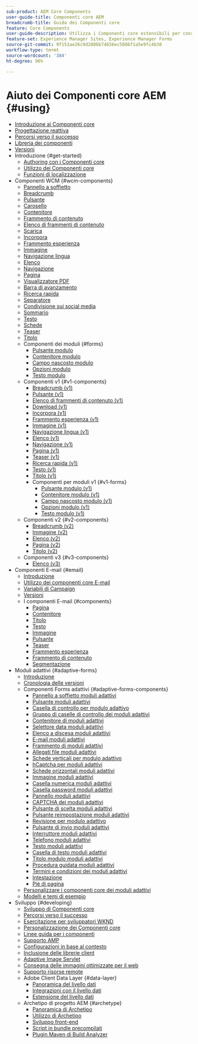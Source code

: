 ```yaml
---
sub-product: AEM Core Components
user-guide-title: Componenti core AEM
breadcrumb-title: Guida dei Componenti core
feature: Core Components
user-guide-description: Utilizza i Componenti core estensibili per consentire agli autori di creare facilmente contenuto.
feature-set: Experience Manager Sites, Experience Manager Forms
source-git-commit: 9f151ae26c9d2006b74656ec5086f1a5e9fc4b30
workflow-type: tm+mt
source-wordcount: '384'
ht-degree: 96%

---
```



# Aiuto dei Componenti core AEM {#using}

+ [Introduzione ai Componenti core](/help/introduction.md)
+ [Progettazione reattiva](/help/responsive.md)
+ [Percorsi verso il successo](/help/developing/success.md)
+ [Libreria dei componenti](https://adobe.com/go/aem_cmp_library_it)
+ [Versioni](/help/versions.md)
+ Introduzione {#get-started}
   + [Authoring con i Componenti core](/help/get-started/authoring.md)
   + [Utilizzo dei Componenti core](/help/get-started/using.md)
   + [Funzioni di localizzazione](/help/get-started/localization.md)
+ Componenti WCM {#wcm-components}
   + [Pannello a soffietto](/help/components/accordion.md)
   + [Breadcrumb](/help/components/breadcrumb.md)
   + [Pulsante](/help/components/button.md)
   + [Carosello](/help/components/carousel.md)
   + [Contenitore](/help/components/container.md)
   + [Frammento di contenuto](/help/components/content-fragment-component.md)
   + [Elenco di frammenti di contenuto](/help/components/content-fragment-list.md)
   + [Scarica](/help/components/download.md)
   + [Incorpora](/help/components/embed.md)
   + [Frammento esperienza](/help/components/experience-fragment.md)
   + [Immagine](/help/components/image.md)
   + [Navigazione lingua](/help/components/language-navigation.md)
   + [Elenco](/help/components/list.md)
   + [Navigazione](/help/components/navigation.md)
   + [Pagina](/help/components/page.md)
   + [Visualizzatore PDF](/help/components/pdf-viewer.md)
   + [Barra di avanzamento](/help/components/progress-bar.md)
   + [Ricerca rapida](/help/components/quick-search.md)
   + [Separatore](/help/components/separator.md)
   + [Condivisione sui social media](/help/components/sharing.md)
   + [Sommario](/help/components/tableofcontents.md)
   + [Testo](/help/components/text.md)
   + [Schede](/help/components/tabs.md)
   + [Teaser](/help/components/teaser.md)
   + [Titolo](/help/components/title.md)
   + Componenti dei moduli {#forms}
      + [Pulsante modulo](/help/components/forms/form-button.md)
      + [Contenitore modulo](/help/components/forms/form-container.md)
      + [Campo nascosto modulo](/help/components/forms/form-hidden.md)
      + [Opzioni modulo](/help/components/forms/form-options.md)
      + [Testo modulo](/help/components/forms/form-text.md)
   + Componenti v1 {#v1-components}
      + [Breadcrumb (v1)](/help/components/v1/breadcrumb-v1.md)
      + [Pulsante (v1)](/help/components/v1/button.md)
      + [Elenco di frammenti di contenuto (v1)](/help/components/v1/content-fragment-list.md)
      + [Download (v1)](/help/components/v1/download.md)
      + [Incorpora (v1)](/help/components/v1/embed.md)
      + [Frammento esperienza (v1)](/help/components/v1/experience-fragment.md)
      + [Immagine (v1)](/help/components/v1/image-v1.md)
      + [Navigazione lingua (v1)](/help/components/v1/language-navigation.md)
      + [Elenco (v1)](/help/components/v1/list-v1.md)
      + [Navigazione (v1)](/help/components/v1/navigation.md)
      + [Pagina (v1)](/help/components/v1/page-v1.md)
      + [Teaser (v1)](/help/components/v1/teaser.md)
      + [Ricerca rapida (v1)](/help/components/v1/quick-search.md)
      + [Testo (v1)](/help/components/v1/text-v1.md)
      + [Titolo (v1)](/help/components/v1/title-v1.md)
      + Componenti per moduli v1 {#v1-forms}
         + [Pulsante modulo (v1)](/help/components/v1/form-button-v1.md)
         + [Contenitore modulo (v1)](/help/components/v1/form-container-v1.md)
         + [Campo nascosto modulo (v1)](/help/components/v1/form-hidden-v1.md)
         + [Opzioni modulo (v1)](/help/components/v1/form-options-v1.md)
         + [Testo modulo (v1)](/help/components/v1/form-text-v1.md)
   + Componenti v2 {#v2-components}
      + [Breadcrumb (v2)](/help/components/v2/breadcrumb.md)
      + [Immagine (v2)](/help/components/v2/image.md)
      + [Elenco (v2)](/help/components/v2/list.md)
      + [Pagina (v2)](/help/components/v2/page.md)
      + [Titolo (v2)](/help/components/v2/title.md)
   + Componenti v3 {#v3-components}
      + [Elenco (v3)](/help/components/v3/list.md)
+ Componenti E-mail {#email}
   + [Introduzione](/help/email/introduction.md)
   + [Utilizzo dei componenti core E-mail](/help/email/using.md)
   + [Variabili di Campaign](/help/email/campaign-variables.md)
   + [Versioni](/help/email/versions.md)
   + I componenti E-mail {#components}
      + [Pagina](/help/email/components/page.md)
      + [Contenitore](/help/email/components/container.md)
      + [Titolo](/help/email/components/title.md)
      + [Testo](/help/email/components/text.md)
      + [Immagine](/help/email/components/image.md)
      + [Pulsante](/help/email/components/button.md)
      + [Teaser](/help/email/components/teaser.md)
      + [Frammento esperienza](/help/email/components/experience-fragment.md)
      + [Frammento di contenuto](/help/email/components/content-fragment.md)
      + [Segmentazione](/help/email/components/segmentation.md)
+ Moduli adattivi {#adaptive-forms}
   + [Introduzione](/help/adaptive-forms/introduction.md)
   + [Cronologia delle versioni](/help/adaptive-forms/version.md)
   + Componenti Forms adattivi {#adaptive-forms-components}
      + [Pannello a soffietto moduli adattivi](/help/adaptive-forms/components/accordion.md)
      + [Pulsante moduli adattivi](/help/adaptive-forms/components/button.md)
      + [Casella di controllo per modulo adattivo](/help/adaptive-forms/components/checkbox.md)
      + [Gruppo di caselle di controllo dei moduli adattivi](/help/adaptive-forms/components/checkbox-group.md)
      + [Contenitore di moduli adattivi](/help/adaptive-forms/components/form-container.md)
      + [Selettore data moduli adattivi](/help/adaptive-forms/components/date-picker.md)
      + [Elenco a discesa moduli adattivi](/help/adaptive-forms/components/drop-down-list.md)
      + [E-mail moduli adattivi](/help/adaptive-forms/components/email.md)
      + [Frammento di moduli adattivi](/help/adaptive-forms/components/adaptive-form-fragment.md)
      + [Allegati file moduli adattivi](/help/adaptive-forms/components/file-attachment.md)
      + [Schede verticali per modulo adattivo](/help/adaptive-forms/components/vertical-tabs.md)
      + [hCaptcha per moduli adattivi](/help/adaptive-forms/components/hcaptcha.md)
      + [Schede orizzontali moduli adattivi](/help/adaptive-forms/components/horizontal-tabs.md)
      + [Immagine moduli adattivi](/help/adaptive-forms/components/image.md)
      + [Casella numerica moduli adattivi](/help/adaptive-forms/components/numeric-box.md)
      + [Casella password moduli adattivi](/help/adaptive-forms/components/password-box.md)
      + [Pannello moduli adattivi](/help/adaptive-forms/components/panel.md)
      + [CAPTCHA dei moduli adattivi](/help/adaptive-forms/components/adaptive-form-recaptcha.md)
      + [Pulsante di scelta moduli adattivi](/help/adaptive-forms/components/radio-button.md)
      + [Pulsante reimpostazione moduli adattivi](/help/adaptive-forms/components/reset-button.md)
      + [Revisione per modulo adattivo](/help/adaptive-forms/components/review.md)
      + [Pulsante di invio moduli adattivi](/help/adaptive-forms/components/submit-button.md)
      + [Interruttore moduli adattivi](/help/adaptive-forms/components/adaptive-form-switch.md)
      + [Telefono moduli adattivi](/help/adaptive-forms/components/phone.md)
      + [Testo moduli adattivi](/help/adaptive-forms/components/text.md)
      + [Casella di testo moduli adattivi](/help/adaptive-forms/components/text-box.md)
      + [Titolo modulo moduli adattivi](/help/adaptive-forms/components/form-title.md)
      + [Procedura guidata moduli adattivi](/help/adaptive-forms/components/wizard.md)
      + [Termini e condizioni dei moduli adattivi](/help/adaptive-forms/components/terms-and-conditions.md)
      + [Intestazione](/help/adaptive-forms/components/header.md)
      + [Piè di pagina](/help/adaptive-forms/components/footer.md)
   + [Personalizzare i componenti core dei moduli adattivi](/help/developing/customize-adaptive-forms-core-components.md)
   + [Modelli e temi di esempio](/help/adaptive-forms/sample-themes-templates-form-data-models-core-components.md)
+ Sviluppo {#developing}
   + [Sviluppo di Componenti core](/help/developing/overview.md)
   + [Percorsi verso il successo](https://experienceleague.adobe.com/docs/experience-manager-core-components/using/success.html?lang=it)
   + [Esercitazione per sviluppatori WKND](https://experienceleague.adobe.com/docs/experience-manager-learn/getting-started-wknd-tutorial-develop/overview.html?lang=it)
   + [Personalizzazione dei Componenti core](/help/developing/customizing.md)
   + [Linee guida per i componenti](/help/developing/guidelines.md)
   + [Supporto AMP](/help/developing/amp.md)
   + [Configurazioni in base al contesto](/help/developing/context-aware-configs.md)
   + [Inclusione delle librerie client](/help/developing/including-clientlibs.md)
   + [Adaptive Image Servlet](/help/developing/adaptive-image-servlet.md)
   + [Consegna delle immagini ottimizzate per il web](/help/developing/web-optimized-image-delivery.md)
   + [Supporto risorse remote](/help/developing/remote-assets.md)
   + Adobe Client Data Layer {#data-layer}
      + [Panoramica del livello dati](/help/developing/data-layer/overview.md)
      + [Integrazioni con il livello dati](/help/developing/data-layer/integrations.md)
      + [Estensione del livello dati](/help/developing/data-layer/extending.md)
   + Archetipo di progetto AEM {#archetype}
      + [Panoramica di Archetipo](/help/developing/archetype/overview.md)
      + [Utilizzo di Archetipo](/help/developing/archetype/using.md)
      + [Sviluppo front-end](/help/developing/archetype/front-end.md)
      + [Script in bundle precompilati](/help/developing/archetype/precompiled-bundled-scripts.md)
      + [Plugin Maven di Build Analyzer](/help/developing/archetype/build-analyzer-maven-plugin.md)
